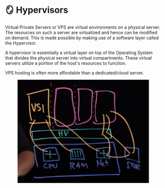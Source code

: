 # 🪞 Hypervisors

Virtual Private Servers or VPS are virtual environments on a physical server. The resources on such a server are virtualized and hence can be modified on demand. This is made possible by making use of a software layer called the Hypervisor.

&#x20;A hypervisor is essentially a virtual layer on top of the Operating System that divides the physical server into virtual compartments. These virtual servers utilize a portion of the host's resources to function.

VPS hosting is often more affordable than a dedicated/cloud server.

<figure><img src="../.gitbook/assets/image (5).png" alt=""><figcaption></figcaption></figure>
